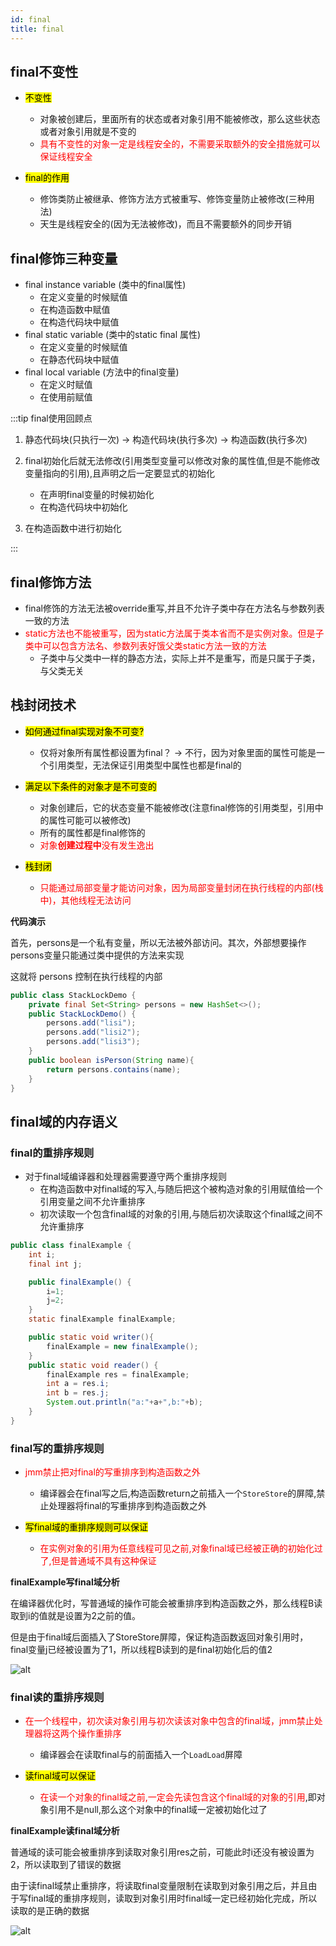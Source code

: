 ```yaml
---
id: final
title: final
---
```

## final不变性

- <mark>不变性</mark>

  - 对象被创建后，里面所有的状态或者对象引用不能被修改，那么这些状态或者对象引用就是不变的
  - <font color='red'>具有不变性的对象一定是线程安全的，不需要采取额外的安全措施就可以保证线程安全</font>
- <mark>final的作用</mark>

  - 修饰类防止被继承、修饰方法方式被重写、修饰变量防止被修改(三种用法)
  - 天生是线程安全的(因为无法被修改)，而且不需要额外的同步开销

## final修饰三种变量

- final instance variable (类中的final属性)
  - 在定义变量的时候赋值
  - 在构造函数中赋值
  - 在构造代码块中赋值
- final static variable (类中的static final 属性)
  - 在定义变量的时候赋值
  - 在静态代码块中赋值
- final local variable (方法中的final变量)
  - 在定义时赋值
  - 在使用前赋值

:::tip final使用回顾点

1. 静态代码块(只执行一次) -> 构造代码块(执行多次) -> 构造函数(执行多次)
2. final初始化后就无法修改(引用类型变量可以修改对象的属性值,但是不能修改变量指向的引用),且声明之后一定要显式的初始化
   - 在声明final变量的时候初始化
   - 在构造代码块中初始化

3. 在构造函数中进行初始化

:::

## final修饰方法

- final修饰的方法无法被override重写,并且不允许子类中存在方法名与参数列表一致的方法
- <font color='red'>static方法也不能被重写，因为static方法属于类本省而不是实例对象。但是子类中可以包含方法名、参数列表好饿父类static方法一致的方法</font>
  - 子类中与父类中一样的静态方法，实际上并不是重写，而是只属于子类，与父类无关

## 栈封闭技术

- <mark>如何通过final实现对象不可变?</mark>

  - 仅将对象所有属性都设置为final？ -> 不行，因为对象里面的属性可能是一个引用类型，无法保证引用类型中属性也都是final的
- <mark>满足以下条件的对象才是不可变的</mark>

  - 对象创建后，它的状态变量不能被修改(注意final修饰的引用类型，引用中的属性可能可以被修改)
  - 所有的属性都是final修饰的
  - <font color='red'>对象<strong>创建过程中</strong>没有发生逸出</font>
- <mark>栈封闭</mark>

  - <font color='red'>只能通过局部变量才能访问对象，因为局部变量封闭在执行线程的内部(栈中)，其他线程无法访问</font>

**代码演示**

首先，persons是一个私有变量，所以无法被外部访问。其次，外部想要操作persons变量只能通过类中提供的方法来实现

这就将 persons 控制在执行线程的内部

```java
public class StackLockDemo {
    private final Set<String> persons = new HashSet<>();
    public StackLockDemo() {
        persons.add("lisi");
        persons.add("lisi2");
        persons.add("lisi3");
    }
    public boolean isPerson(String name){
        return persons.contains(name);
    }
}
```



## final域的内存语义

### final的重排序规则

- 对于final域编译器和处理器需要遵守两个重排序规则
  - 在构造函数中对final域的写入,与随后把这个被构造对象的引用赋值给一个引用变量之间不允许重排序
  - 初次读取一个包含final域的对象的引用,与随后初次读取这个final域之间不允许重排序

```java
public class finalExample {
    int i;
    final int j;

    public finalExample() {
        i=1;
        j=2;
    }
    static finalExample finalExample;

    public static void writer(){
        finalExample = new finalExample();
    }
    public static void reader() {
        finalExample res = finalExample;
        int a = res.i;
        int b = res.j;
        System.out.println("a:"+a+",b:"+b);
    }
}
```

### final写的重排序规则

- <font color='red'>jmm禁止把对final的写重排序到构造函数之外</font>

  - 编译器会在final写之后,构造函数return之前插入一个`StoreStore`的屏障,禁止处理器将final的写重排序到构造函数之外
- <mark>写final域的重排序规则可以保证</mark>

  - <font color='red'>在实例对象的引用为任意线程可见之前,对象final域已经被正确的初始化过了,但是普通域不具有这种保证</font>

**finalExample写final域分析**

在编译器优化时，写普通域的操作可能会被重排序到构造函数之外，那么线程B读取到i的值就是设置为2之前的值。

但是由于final域后面插入了StoreStore屏障，保证构造函数返回对象引用时，final变量j已经被设置为了1，所以线程B读到的是final初始化后的值2

![alt](./../image/3.5并发工具类-final/image-20211101213531104.png)

### final读的重排序规则

- <font color='red'>在一个线程中，初次读对象引用与初次读该对象中包含的final域，jmm禁止处理器将这两个操作重排序</font>

  - 编译器会在读取final与的前面插入一个`LoadLoad`屏障
- <mark>读final域可以保证</mark>

  - <font color='red'>在读一个对象的final域之前,一定会先读包含这个final域的对象的引用</font>,即对象引用不是null,那么这个对象中的final域一定被初始化过了

**finalExample读final域分析**

普通域的读可能会被重排序到读取对象引用res之前，可能此时i还没有被设置为2，所以读取到了错误的数据

由于读final域禁止重排序，将读取final变量限制在读取到对象引用之后，并且由于写final域的重排序规则，读取到对象引用时final域一定已经初始化完成，所以读取的是正确的数据

![alt](./../image/3.5并发工具类-final/image-20211101220358776.png)
